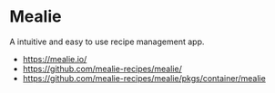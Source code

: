 # Mealie

A intuitive and easy to use recipe management app.

- https://mealie.io/
- https://github.com/mealie-recipes/mealie/
- https://github.com/mealie-recipes/mealie/pkgs/container/mealie
